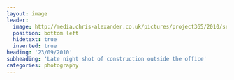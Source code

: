 ```yaml
---
layout: image
leader:
  image: http://media.chris-alexander.co.uk/pictures/project365/2010/sep/23/230910.jpg
  position: bottom left
  hidetext: true
  inverted: true
heading: '23/09/2010'
subheading: 'Late night shot of construction outside the office'
categories: photography
---
```

